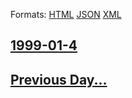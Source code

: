 
Formats: [HTML](1999/01/4/index.html)  [JSON](1999/01/4/index.json)  [XML](1999/01/4/index.xml)  

## [1999-01-4](/news/1999/01/4/index.md)

## [Previous Day...](/news/1999/01/3/index.md)

